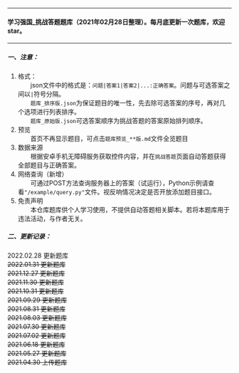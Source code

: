 <!--
 * @Author: Du Bolin
 * @Date: 2022-01-31 17:04:59
 * @LastEditTime: 2022-02-28 09:56:33
 * @LastEditors: Du Bolin
 * @Description: 
-->

---
#### 学习强国_挑战答题题库（2021年02月28日整理）。每月底更新一次题库，欢迎star。
---

##### 一、注意：  
1. 格式：  
&emsp;&emsp;json文件中的格式是：`问题|答案1|答案2|...:正确答案`。问题与可选答案之间以`|`符号分隔。  
&emsp;&emsp;`题库_排序版.json`为保证题目的唯一性，先去除可选答案的序号，再对几个选项进行列表排序。  
&emsp;&emsp;`题库_原始版.json`可选答案顺序为挑战答题的答案原始排列顺序。  
2. 预览  
&emsp;&emsp;首页不再显示题目，可点击`题库预览_**版.md`文件全览题目  
3. 数据来源  
&emsp;&emsp;根据安卓手机无障碍服务获取控件内容，并在`挑战答题`页面自动答题获得全部题目与正确答案。  
4. 网络查询（新增）  
&emsp;&emsp;可通过POST方法查询服务器上的答案（试运行），Python示例请查看`"/example/query.py"`文件。视反响情况决定是否开放添加题目接口。  
5. 免责声明  
&emsp;&emsp;本仓库题库供个人学习使用，不提供自动答题相关脚本。若将本题库用于违法活动，与作者无关。

##### 二、更新记录：
2022.02.28 更新题库  
~~2022.01.31 更新题库~~  
~~2021.12.27 更新题库~~  
~~2021.11.30 更新题库~~  
~~2021.10.31 更新题库~~  
~~2021.09.29 更新题库~~  
~~2021.08.31 更新题库~~  
~~2021.08.03 更新题库~~  
~~2021.07.30 更新题库~~  
~~2021.07.02 更新题库~~  
~~2021.06.18 更新题库~~  
~~2021.05.27 更新题库~~  
~~2021.04.30 上传题库~~